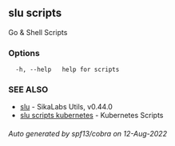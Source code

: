 ## slu scripts

Go & Shell Scripts

### Options

```
  -h, --help   help for scripts
```

### SEE ALSO

* [slu](slu.md)	 - SikaLabs Utils, v0.44.0
* [slu scripts kubernetes](slu_scripts_kubernetes.md)	 - Kubernetes Scripts

###### Auto generated by spf13/cobra on 12-Aug-2022
